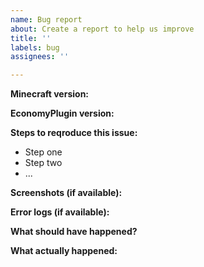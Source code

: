 ```yaml
---
name: Bug report
about: Create a report to help us improve
title: ''
labels: bug
assignees: ''

---
```


**Minecraft version:**  

**EconomyPlugin version:**  

**Steps to reqroduce this issue:** 
- Step one 
- Step two 
- ...  

**Screenshots (if available):**

**Error logs (if available):**

**What should have happened?**  

**What actually happened:**
